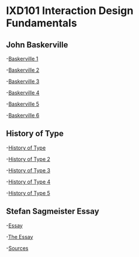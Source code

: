 IXD101 Interaction Design Fundamentals
======================================

John Baskerville
----------------

-[Baskerville 1]( https://ethanmcgonigle.github.io/John-Baskerville/baskerville1.html)

-[Baskerville 2]( https://ethanmcgonigle.github.io/John-Baskerville/baskerville2.html)

-[Baskerville 3]( https://ethanmcgonigle.github.io/John-Baskerville/baskerville3.html)

-[Baskerville 4]( https://ethanmcgonigle.github.io/John-Baskerville/baskerville4.html)

-[Baskerville 5]( https://ethanmcgonigle.github.io/John-Baskerville/baskerville5.html)

-[Baskerville 6]( https://ethanmcgonigle.github.io/John-Baskerville/baskerville6.html)



History of Type
----------------

-[History of Type]( https://ethanmcgonigle.github.io/John-Baskerville/thehistoryoftype.html)

-[History of Type 2]( https://ethanmcgonigle.github.io/John-Baskerville/thehistoryoftype2.html)

-[History of Type 3]( https://ethanmcgonigle.github.io/John-Baskerville/thehistoryoftype3.html)

-[History of Type 4]( https://ethanmcgonigle.github.io/John-Baskerville/thehistoryoftype4.html)

-[History of Type 5]( https://ethanmcgonigle.github.io/John-Baskerville/thehistoryoftype5.html)


Stefan Sagmeister Essay
-----------------------

-[Essay]( https://ethanmcgonigle.github.io/Essay/essay.html)

-[The Essay]( https://ethanmcgonigle.github.io/Essay/myessay.html)

-[Sources]( https://ethanmcgonigle.github.io/Essay/sources.html)



